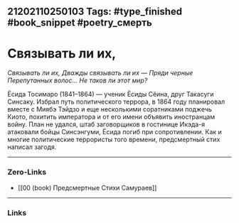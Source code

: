 21202110250103
Tags: #type_finished #book_snippet #poetry_смерть
---
# Связывать ли их,

*Связывать ли их,
Дважды связывать ли их —
Пряди черные
Перепутанных волос…
Не таков ли этот мир?*

Ёсида Тосимаро (1841–1864) — ученик Ёсиды Сёина, друг Такасуги Синсаку. Избрал путь политического террора, в 1864 году планировал вместе с Миябэ Тэйдзо и еще несколькими соратниками поджечь Киото, похитить императора и от его имени объявить иностранцам войну. План не удался, штаб заговорщиков в гостинице Икэда-я атаковали бойцы Синсэнгуми, Ёсида погиб при сопротивлении. Как и многие политические террористы того времени, предсмертный стих написал загодя. 

---
### Zero-Links
- [[00 (book) Предсмертные Стихи Самураев]]
---
### Links
